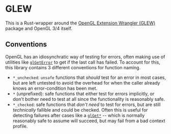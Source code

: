 # GLEW

This is a Rust-wrapper around the [OpenGL Extension Wrangler (GLEW)] package and
OpenGL 3/4 itself.

[OpenGL Extension Wrangler (GLEW)]: https://glew.sourceforge.net/

## Conventions

OpenGL has an idiosynchratic way of testing for errors, often making use of
utilities like [`glGetError`] to get if the last call has failed. To account
for this, this library contains 3 different conventions for function naming.

* `*_unchecked`: `unsafe` functions that _should_ test for an error in most
  cases, but are left untested to avoid the overhead for when the caller already
  knows an error-condition has been met.
* `*` (unprefixed): safe functions that either test for errors implicitly, or
  don't bother need to test at all since the functionality is reasonably safe.
* `*_checked`: safe functions that _don't need_ to test for errors, but are
  still _technically_ fallible and could be checked. Often this is useful for
  detecting failures after cases like a [`glGet*`] -- which is normally
  reasonably safe to assume will succeed, but may fail from a bad context
  profile.

[`glGet*`]: https://www.khronos.org/registry/OpenGL-Refpages/gl4/html/glGet.xhtml
[`glGetError`]: https://www.khronos.org/registry/OpenGL-Refpages/gl4/html/glGetError.xhtml
